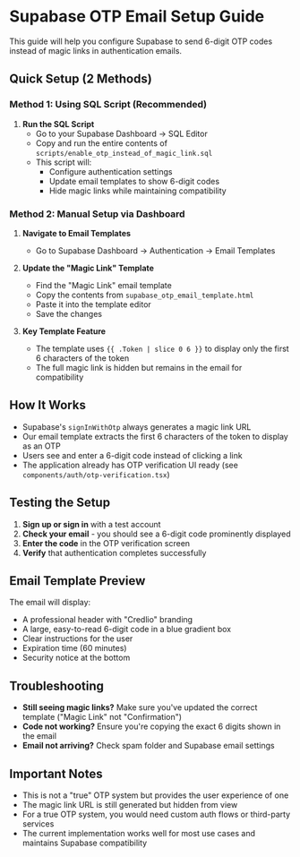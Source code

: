 # Supabase OTP Email Setup Guide

This guide will help you configure Supabase to send 6-digit OTP codes instead of magic links in authentication emails.

## Quick Setup (2 Methods)

### Method 1: Using SQL Script (Recommended)

1. **Run the SQL Script**
   - Go to your Supabase Dashboard → SQL Editor
   - Copy and run the entire contents of `scripts/enable_otp_instead_of_magic_link.sql`
   - This script will:
     - Configure authentication settings
     - Update email templates to show 6-digit codes
     - Hide magic links while maintaining compatibility

### Method 2: Manual Setup via Dashboard

1. **Navigate to Email Templates**
   - Go to Supabase Dashboard → Authentication → Email Templates

2. **Update the "Magic Link" Template**
   - Find the "Magic Link" email template
   - Copy the contents from `supabase_otp_email_template.html`
   - Paste it into the template editor
   - Save the changes

3. **Key Template Feature**
   - The template uses `{{ .Token | slice 0 6 }}` to display only the first 6 characters of the token
   - The full magic link is hidden but remains in the email for compatibility

## How It Works

- Supabase's `signInWithOtp` always generates a magic link URL
- Our email template extracts the first 6 characters of the token to display as an OTP
- Users see and enter a 6-digit code instead of clicking a link
- The application already has OTP verification UI ready (see `components/auth/otp-verification.tsx`)

## Testing the Setup

1. **Sign up or sign in** with a test account
2. **Check your email** - you should see a 6-digit code prominently displayed
3. **Enter the code** in the OTP verification screen
4. **Verify** that authentication completes successfully

## Email Template Preview

The email will display:
- A professional header with "Credlio" branding
- A large, easy-to-read 6-digit code in a blue gradient box
- Clear instructions for the user
- Expiration time (60 minutes)
- Security notice at the bottom

## Troubleshooting

- **Still seeing magic links?** Make sure you've updated the correct template ("Magic Link" not "Confirmation")
- **Code not working?** Ensure you're copying the exact 6 digits shown in the email
- **Email not arriving?** Check spam folder and Supabase email settings

## Important Notes

- This is not a "true" OTP system but provides the user experience of one
- The magic link URL is still generated but hidden from view
- For a true OTP system, you would need custom auth flows or third-party services
- The current implementation works well for most use cases and maintains Supabase compatibility